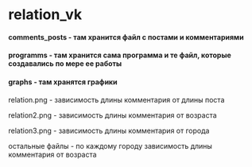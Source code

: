 # relation_vk

#### comments_posts - там хранится файл с постами и комментариями


#### programms - там хранится сама программа и те файл, которые создавались по мере ее работы


#### graphs - там хранятся графики


relation.png - зависимость длины комментария от длины поста

relation2.png - зависимость длины комментария от возраста

relation3.png - зависимость длины комментария от города

остальные файлы - по каждому городу зависимость длины комментария от возраста
